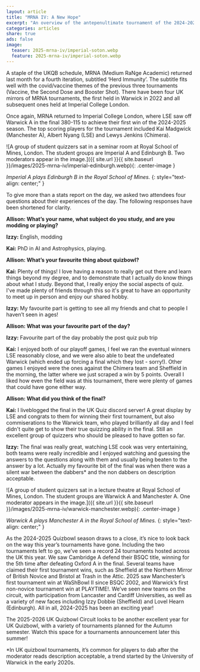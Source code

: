 ```yaml
---
layout: article
title: "MRNA IV: A New Hope"
excerpt: "An overview of the antepenultimate tournament of the 2024-2025 UK QuizBowl season from moderators and players."
categories: articles
share: true
ads: false
image:
  teaser: 2025-mrna-iv/imperial-soton.webp
  feature: 2025-mrna-iv/imperial-soton.webp
---
```


A staple of the UKQB schedule, MRNA (Medium RaNge Academic) returned last month for a fourth iteration, subtitled ‘Herd Immunity’. The subtitle fits well with the covid/vaccine themes of the previous three tournaments (Vaccine, the Second Dose and Booster Shot). There have been four UK mirrors of MRNA tournaments, the first held in Warwick in 2022 and all subsequent ones held at Imperial College London.

Once again, MRNA returned to Imperial College London, where LSE saw off Warwick A in the final 380-115 to achieve their first win of the 2024-2025 season. The top scoring players for the tournament included Kai Madgwick (Manchester A), Albert Nyang (LSE) and Lewys Jenkins (Chimera).

![A group of student quizzers sat in a seminar room at Royal School of Mines, London. The student groups are Imperial A and Edinburgh B. Two moderators appear in the image.]({{ site.url }}{{ site.baseurl }}/images/2025-mrna-iv/imperial-edinburgh.webp){: .center-image }

*Imperial A plays Edinburgh B in the Royal School of Mines.*
{: style="text-align: center;" }

To give more than a stats report on the day, we asked two attendees four questions about their experiences of the day. The following responses have been shortened for clarity.

**Allison: What’s your name, what subject do you study, and are you modding or playing?**

**Izzy:** English, modding

**Kai:** PhD in AI and Astrophysics, playing.

**Allison: What’s your favourite thing about quizbowl?**

**Kai:** Plenty of things! I love having a reason to really get out there and learn things beyond my degree, and to demonstrate that I actually do know things about what I study. Beyond that, I really enjoy the social aspects of quiz. I've made plenty of friends through this so it's great to have an opportunity to meet up in person and enjoy our shared hobby.

**Izzy:** My favourite part is getting to see all my friends and chat to people I haven’t seen in ages!

**Allison: What was your favourite part of the day?**

**Izzy:** Favourite part of the day probably the post quiz pub trip 

**Kai:** I enjoyed both of our playoff games, I feel we ran the eventual winners LSE reasonably close, and we were also able to beat the undefeated Warwick (which ended up forcing a final which they lost - sorry!). Other games I enjoyed were the ones against the Chimera team and Sheffield in the morning, the latter where we just scraped a win by 5 points. Overall I liked how even the field was at this tournament, there were plenty of games that could have gone either way.

**Allison: What did you think of the final?**

**Kai:** I liveblogged the final in the UK Quiz discord server! A great display by LSE and congrats to them for winning their first tournament, but also commiserations to the Warwick team, who played brilliantly all day and I feel didn't quite get to show their true quizzing ability in the final. Still an excellent group of quizzers who should be pleased to have gotten so far.

**Izzy:** The final was really great, watching LSE cook was very entertaining, both teams were really incredible and I enjoyed watching and guessing the answers to the questions along with them and usually being beaten to the answer by a lot. Actually my favourite bit of the final was when there was a silent war between the dabbers* and the non dabbers on description acceptable.

![A group of student quizzers sat in a lecture theatre at Royal School of Mines, London. The student groups are Warwick A and Manchester A. One moderator appears in the image.]({{ site.url }}{{ site.baseurl }}/images/2025-mrna-iv/warwick-manchester.webp){: .center-image }

*Warwick A plays Manchester A in the Royal School of Mines.*
{: style="text-align: center;" }

As the 2024-2025 Quizbowl season draws to a close, it’s nice to look back on the way this year’s tournaments have gone. Including the two tournaments left to go, we’ve seen a record 24 tournaments hosted across the UK this year. We saw Cambridge A defend their BSQC title, winning for the 5th time after defeating Oxford A in the final. Several teams have claimed their first tournament wins, such as Sheffield at the Northern Mirror of British Novice and Bristol at Trash in the Attic. 2025 saw Manchester’s first tournament win at WaShBowl II since BSQC 2002, and Warwick’s first non-novice tournament win at PLAYTIME!. We’ve seen new teams on the circuit, with participation from Lancaster and Cardiff Universities, as well as a variety of new faces including Izzy Dobbie (Sheffield) and Lovel Hearn (Edinburgh). All in all, 2024-2025 has been an exciting year!

The 2025-2026 UK Quizbowl Circuit looks to be another excellent year for UK Quizbowl, with a variety of tournaments planned for the Autumn semester. Watch this space for a tournaments announcement later this summer!

*In UK quizbowl tournaments, it’s common for players to dab after the moderator reads description acceptable, a trend started by the University of Warwick in the early 2020s.